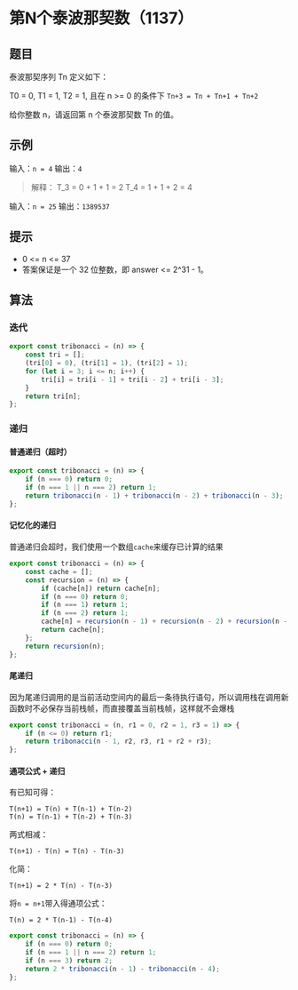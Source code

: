 # 第N个泰波那契数（1137）

## 题目

泰波那契序列 Tn 定义如下： 

T0 = 0, T1 = 1, T2 = 1, 且在 n >= 0 的条件下 `Tn+3 = Tn + Tn+1 + Tn+2`

给你整数 n，请返回第 n 个泰波那契数 Tn 的值。

## 示例

输入：`n = 4`
输出：`4`
> 解释：
> T_3 = 0 + 1 + 1 = 2
> T_4 = 1 + 1 + 2 = 4

输入：`n = 25`
输出：`1389537`

## 提示

- 0 <= n <= 37
- 答案保证是一个 32 位整数，即 answer <= 2^31 - 1。

## 算法

### 迭代

```js
export const tribonacci = (n) => {
	const tri = [];
	(tri[0] = 0), (tri[1] = 1), (tri[2] = 1);
	for (let i = 3; i <= n; i++) {
		tri[i] = tri[i - 1] + tri[i - 2] + tri[i - 3];
	}
	return tri[n];
};
```

### 递归

#### 普通递归（超时）

```js
export const tribonacci = (n) => {
	if (n === 0) return 0;
	if (n === 1 || n === 2) return 1;
	return tribonacci(n - 1) + tribonacci(n - 2) + tribonacci(n - 3);
};
```

#### 记忆化的递归

普通递归会超时，我们使用一个数组`cache`来缓存已计算的结果

```js
export const tribonacci = (n) => {
	const cache = [];
	const recursion = (n) => {
		if (cache[n]) return cache[n];
		if (n === 0) return 0;
		if (n === 1) return 1;
		if (n === 2) return 1;
		cache[n] = recursion(n - 1) + recursion(n - 2) + recursion(n - 3);
		return cache[n];
	};
	return recursion(n);
};
```

#### 尾递归

因为尾递归调用的是当前活动空间内的最后一条待执行语句，所以调用栈在调用新函数时不必保存当前栈帧，而直接覆盖当前栈帧，这样就不会爆栈

```js
export const tribonacci = (n, r1 = 0, r2 = 1, r3 = 1) => {
	if (n <= 0) return r1;
	return tribonacci(n - 1, r2, r3, r1 + r2 + r3);
};
```

#### 通项公式 + 递归

有已知可得：

```
T(n+1) = T(n) + T(n-1) + T(n-2)
T(n) = T(n-1) + T(n-2) + T(n-3)
```

两式相减：

```
T(n+1) - T(n) = T(n) - T(n-3)
```

化简：

```
T(n+1) = 2 * T(n) - T(n-3)
```

将`n = n+1`带入得通项公式：

```
T(n) = 2 * T(n-1) - T(n-4)
```

```js
export const tribonacci = (n) => {
	if (n === 0) return 0;
	if (n === 1 || n === 2) return 1;
	if (n === 3) return 2;
	return 2 * tribonacci(n - 1) - tribonacci(n - 4);
};
```